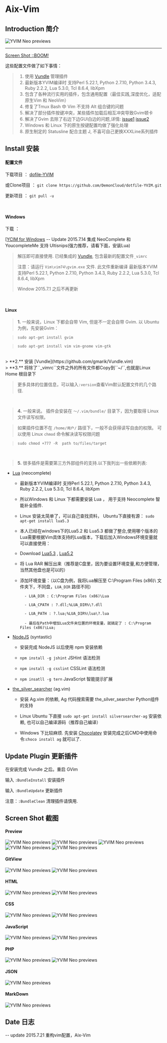 # Aix-Vim 

## Introduction 简介

<img src="http://7j1zwt.com1.z0.glb.clouddn.com/y1.png" alt="YVIM Neo previews"/>
<hr>

<a href="#screen" rel="#screen">Screen Shot ::BOOM! </a>

这些配置文件做了如下事情：

>	1. 使用 [Vundle](https://github.com/gmarik/Vundle.vim) 管理插件
>	2. 最新版本YVIM编译时 支持Perl 5.22.1, Python 2.7.10, Python 3.4.3, Ruby 2.2.2, Lua 5.3.0, Tcl 8.6.4, libXpm
>	3. 包含了各种流行实用的插件，包含通用配置（最佳实践,深度优化，适配原生Vim 和 NeoVim）
>	4. 修复了Tmux Bash 中 Vim 不支持 Alt 组合键的问题
>	5. 解决了部分插件按键冲突，某些插件加载后相互冲突导致Gvim顿卡
>	6. 解决了Gvim 去除了右边下边GUI白边的问题,详情: [issue1](https://stackoverflow.com/questions/9265984/strange-gvim-inner-borders) [issue2](https://groups.google.com/forum/#!topic/vim_dev/hfN-kMZDAEY)
>	7. Windows 和 Linux 下的原生按键配置均做了强化处理
>	8. 原生制定的 Statusline 配合主题 J, 不喜可自己更换XXXLine系列插件


## Install 安装

#### 配置文件

下载项目 ： [dofile-YVIM](https://github.com/DemonCloud/dotfile-YVIM/archive/master.zip)

或Clone项目 ： ``git clone https://github.com/DemonCloud/dotfile-YVIM.git``

更新项目 ： ``git pull -u``



<br>

#### Windows

下载 ：

[[YCIM for Windows](http://pan.baidu.com/s/1i3ImvyP) -- Update 2015.7.14 集成 NeoComplete 和 YoucompleteMe 支持 Ultisnips\(强力推荐，请看下面，安装Lua\)

> 解压即可直接使用. 已经集成的 [Vundle](https://github.com/gmarik/Vundle.vim), 包含最新的配置文件``_vimrc``
>
> 注意：请运行 ``Vim\vim74\gvim.exe`` 文件. 此文件重新编译 最新版本YVIM 支持Perl 5.22.1, Python 2.7.10, Python 3.4.3, Ruby 2.2.2, Lua 5.3.0, Tcl 8.6.4, libXpm
>
> Window 2015.7.1 之后不再更新

<br>

#### Linux

> **1.** 一般来说，Linux 下都会自带 Vim, 但是不一定会自带 Gvim. 以 Ubuntu 为例，先安装Gvim：

> ``sudo apt-get install gvim``

>	``sudo apt-get install vim vim-gnome vim-gtk``

<br/>
> **2.** 安装 [Vundle](https://github.com/gmarik/Vundle.vim)

<br/>
> **3.** 将除了``_vimrc``文件之外的所有文件都Copy到``~/``,也就是Linux Home 根目录下 

> 更多具体的位置信息，可以输入``:version``查看Vim默认配置文件的几个路径.

<br/>

> **4.** 一般来说。 插件会安装在 ``～/.vim/bundle/`` 目录下，因为要取得 Linux 文件读写权限。

> 如果插件位置不在 ``/home/用户/`` 路径下，一般不会获得读写自由的权限。 可以使用 Linux ``chmod`` 命令解决读写权限问题

> ``sudo chmod +777 -R  path to/files/target``

<br/>

> **5.** 很多插件是需要第三方外部组件的支持.以下我列出一些依赖列表:

- [Lua](http://lua.org) (neocomplete)

	- 最新版本YVIM编译时 支持Perl 5.22.1, Python 2.7.10, Python 3.4.3, Ruby 2.2.2, Lua 5.3.0, Tcl 8.6.4, libXpm

	- 所以Windows 和 Linux 下都需要安装 Lua ， 用于支持 Neocomplete 智能补全插件.

	- Linux 安装太简单了，可以自己查找资料， Ubuntu下直接有源： ``sudo apt-get install lua5.3``

	- 本人已经在windows下的Lua5.2 和 Lua5.3 都做了整合,使用哪个版本的Lua需要根据Vim具体支持的Lua版本，下载后加入Windows环境变量就可以直接使用：

	- Download [Lua5.3](http://pan.baidu.com/s/1eQB6I2m) , [Lua5.2](http://pan.baidu.com/s/1eQrnRJs)

	- 将 Lua RAR 解压出来（推荐是C盘里，因为要设置环境变量,和方便管理，当然其他盘也是可以的）

	- 添加环境变量：（以C盘为例，我将Lua解压至 C:\Program Files (x86)\ 文件夹下，不同盘，``LUA_DIR`` 路径不同）

			- LUA_DIR : C:\Program Files (x86)\Lua

			- LUA_CPATH : ?.dll;%LUA_DIR%\?.dll

			- LUA_PATH : ?.lua;%LUA_DIR%\lua\?.lua

			- 最后在Path中增加Lua文件夹位置的环境变量，就搞定了 : C:\Program Files (x86)\Lua;


- [NodeJS](http://nodejs.org) (syntastic)

	- 安装完成 NodeJS 以后使用 npm 安装依赖

	- ``npm install -g jshint``   JSHint 语法检测

	- ``npm install -g csslint``  CSSLint 语法检测

	- ``npm insatll -g tern``     JavaScript 智能提示扩展


- [the\_silver\_searcher](https://github.com/ggreer/the_silver_searcher) (ag.vim)

	- 安装 Ag.vim 的依赖, Ag 代码搜索需要 the\_silver\_searcher Python组件的支持

	- Linux Ubuntu  下直接 ``sudo apt-get install silversearcher-ag`` 安装依赖, 也可以自己编译源码（推荐自己编译）

	- Windows 下比较麻烦. 先安装 [Chocolatey](https://chocolatey.org) 安装完成之后CMD中使用命令:``choco install ag`` 就可以了.



## Update Plugin 更新插件

在安装完成 Vundle 之后。重启 GVim

输入 ``:BundleInstall``  安装插件

输入 ``:BundleUpdate``  更新插件

注意：``:BundleClean`` 清理插件请慎用.

## Screen Shot 截图


#### Preview

<img src="http://7j1zwt.com1.z0.glb.clouddn.com/y2.png" alt="YVIM Neo previews"/>

<img src="http://7j1zwt.com1.z0.glb.clouddn.com/y3.png" alt="YVIM Neo previews"/>

<img src="http://7j1zwt.com1.z0.glb.clouddn.com/y4.png" alt="YVIM Neo previews"/>

<img src="http://7j1zwt.com1.z0.glb.clouddn.com/y5.png" alt="YVIM Neo previews"/>

<img src="http://7j1zwt.com1.z0.glb.clouddn.com/y6.png" alt="YVIM Neo previews"/>

#### GitView

<img src="http://7j1zwt.com1.z0.glb.clouddn.com/y7.png" alt="YVIM Neo previews"/>

<img src="http://7j1zwt.com1.z0.glb.clouddn.com/y8.png" alt="YVIM Neo previews"/>

#### HTML

<img src="http://7j1zwt.com1.z0.glb.clouddn.com/yhtml1.png" alt="YVIM Neo previews"/>

<img src="http://7j1zwt.com1.z0.glb.clouddn.com/yhtml2.png" alt="YVIM Neo previews"/>

#### CSS

<img src="http://7j1zwt.com1.z0.glb.clouddn.com/ycss1.png" alt="YVIM Neo previews"/>

<img src="http://7j1zwt.com1.z0.glb.clouddn.com/ycss2.png" alt="YVIM Neo previews"/>

#### JavaScript

<img src="http://7j1zwt.com1.z0.glb.clouddn.com/yjs1.png" alt="YVIM Neo previews"/>

<img src="http://7j1zwt.com1.z0.glb.clouddn.com/yjs2.png" alt="YVIM Neo previews"/>

#### PHP

<img src="http://7j1zwt.com1.z0.glb.clouddn.com/yphp1.png" alt="YVIM Neo previews"/>

<img src="http://7j1zwt.com1.z0.glb.clouddn.com/yphp2.png" alt="YVIM Neo previews"/>

#### JSON

<img src="http://7j1zwt.com1.z0.glb.clouddn.com/yjson.png" alt="YVIM Neo previews"/>

#### MarkDown

<img src="http://7j1zwt.com1.z0.glb.clouddn.com/ymkd.png" alt="YVIM Neo previews"/>


## Date 日志

-- update 2015.7.21 重构vim配置，Aix-Vim

